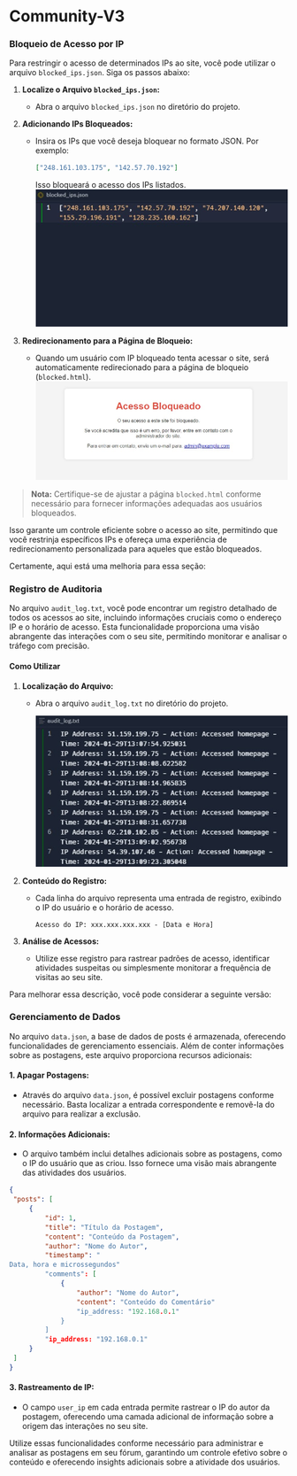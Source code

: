 # Community-V3

### Bloqueio de Acesso por IP

Para restringir o acesso de determinados IPs ao site, você pode utilizar o arquivo `blocked_ips.json`. Siga os passos abaixo:

1. **Localize o Arquivo `blocked_ips.json`:**
   - Abra o arquivo `blocked_ips.json` no diretório do projeto.

2. **Adicionando IPs Bloqueados:**
   - Insira os IPs que você deseja bloquear no formato JSON. Por exemplo:
     ```json
     ["248.161.103.175", "142.57.70.192"]
     ```
     Isso bloqueará o acesso dos IPs listados.
     ![blocked_ips.json](bip.png)

3. **Redirecionamento para a Página de Bloqueio:**
   - Quando um usuário com IP bloqueado tenta acessar o site, será automaticamente redirecionado para a página de bloqueio (`blocked.html`).
    ![Página de Bloqueio](blocked.png)

> **Nota:** Certifique-se de ajustar a página `blocked.html` conforme necessário para fornecer informações adequadas aos usuários bloqueados.

Isso garante um controle eficiente sobre o acesso ao site, permitindo que você restrinja específicos IPs e ofereça uma experiência de redirecionamento personalizada para aqueles que estão bloqueados.

Certamente, aqui está uma melhoria para essa seção:

### Registro de Auditoria

No arquivo `audit_log.txt`, você pode encontrar um registro detalhado de todos os acessos ao site, incluindo informações cruciais como o endereço IP e o horário de acesso. Esta funcionalidade proporciona uma visão abrangente das interações com o seu site, permitindo monitorar e analisar o tráfego com precisão.

#### Como Utilizar

1. **Localização do Arquivo:**
   - Abra o arquivo `audit_log.txt` no diretório do projeto.

     ![Arquivo de Logs](log.png)

2. **Conteúdo do Registro:**
   - Cada linha do arquivo representa uma entrada de registro, exibindo o IP do usuário e o horário de acesso.

     ```plaintext
     Acesso do IP: xxx.xxx.xxx.xxx - [Data e Hora]
     ```

3. **Análise de Acessos:**
   - Utilize esse registro para rastrear padrões de acesso, identificar atividades suspeitas ou simplesmente monitorar a frequência de visitas ao seu site.
  
Para melhorar essa descrição, você pode considerar a seguinte versão:

### Gerenciamento de Dados

No arquivo `data.json`, a base de dados de posts é armazenada, oferecendo funcionalidades de gerenciamento essenciais. Além de conter informações sobre as postagens, este arquivo proporciona recursos adicionais:

#### 1. **Apagar Postagens:**
   - Através do arquivo `data.json`, é possível excluir postagens conforme necessário. Basta localizar a entrada correspondente e removê-la do arquivo para realizar a exclusão.

#### 2. **Informações Adicionais:**
   - O arquivo também inclui detalhes adicionais sobre as postagens, como o IP do usuário que as criou. Isso fornece uma visão mais abrangente das atividades dos usuários.

   ```json
   {
    "posts": [
        {
            "id": 1,
            "title": "Título da Postagem",
            "content": "Conteúdo da Postagem",
            "author": "Nome do Autor",
            "timestamp": "
Data, hora e microssegundos"
            "comments": [
                {
                    "author": "Nome do Autor",
                    "content": "Conteúdo do Comentário"
                    "ip_address: "192.168.0.1"
                }
            ]
            "ip_address: "192.168.0.1"
        }
    ]
}
   ```

#### 3. **Rastreamento de IP:**
   - O campo `user_ip` em cada entrada permite rastrear o IP do autor da postagem, oferecendo uma camada adicional de informação sobre a origem das interações no seu site.

Utilize essas funcionalidades conforme necessário para administrar e analisar as postagens em seu fórum, garantindo um controle efetivo sobre o conteúdo e oferecendo insights adicionais sobre a atividade dos usuários.
